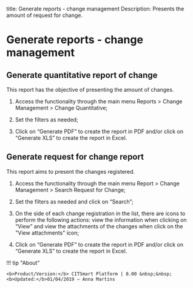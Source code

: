 title: Generate reports - change management
Description: Presents the amount of request for change.
# Generate reports - change management


Generate quantitative report of change
------------------------------------------

This report has the objective of presenting the amount of changes.

1.  Access the functionality through the main menu Reports \> Change Management
    \> Change Quantitative;

2.  Set the filters as needed;

3.  Click on “Generate PDF” to create the report in PDF and/or click on
    “Generate XLS” to create the report in Excel.

Generate request for change report
--------------------------------------

This report aims to present the changes registered.

1.  Access the functionality through the main menu Report \> Change Management
    \> Search Request for Change;

2.  Set the filters as needed and click on “Search”;

3.  On the side of each change registration in the list, there are
    icons to perform the following actions: view the information when clicking
    on “View” and view the attachments of the changes when click on
    the "View attachments" icon;

4.  Click on “Generate PDF” to create the report in PDF and/or click on
    “Generate XLS” to create the report in Excel.

!!! tip "About"

    <b>Product/Version:</b> CITSmart Platform | 8.00 &nbsp;&nbsp;
    <b>Updated:</b>01/04/2019 – Anna Martins
